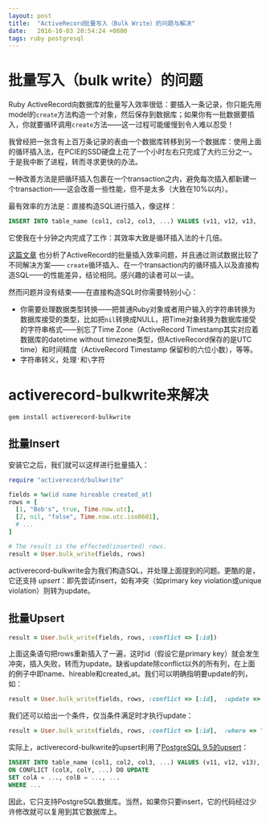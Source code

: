 ```yaml
---
layout: post
title:  "ActiveRecord批量写入（Bulk Write）的问题与解决"
date:   2016-10-03 20:54:24 +0800
tags: ruby postgresql
---
```

# 批量写入（bulk write）的问题

Ruby ActiveRecord向数据库的批量写入效率很低：要插入一条记录，你只能先用model的`create`方法构造一个对象，然后保存到数据库；如果你有一批数据要插入，你就要循环调用`create`方法——这一过程可能缓慢到令人难以忍受！

我曾经把一张含有上百万条记录的表由一个数据库转移到另一个数据库：使用上面的循环插入法，在PCIE的SSD硬盘上花了一个小时左右只完成了大约三分之一。于是我中断了进程，转而寻求更快的办法。

一种改善方法是把循环插入包裹在一个transaction之内，避免每次插入都新建一个transaction——这会改善一些性能，但不是太多（大致在10%以内）。

最有效率的方法是：直接构造SQL进行插入，像这样：

```sql
INSERT INTO table_name (col1, col2, col3, ...) VALUES (v11, v12, v13, ...), (v21, v22, v23, ...), ...
```

它使我在十分钟之内完成了工作：其效率大致是循环插入法的十几倍。

[这篇文章](https://www.coffeepowered.net/2009/01/23/mass-inserting-data-in-rails-without-killing-your-performance/) 也分析了ActiveRecord的批量插入效率问题，并且通过测试数据比较了不同解决方案—— `create`循环插入、在一个transaction内的循环插入以及直接构造SQL——的性能差异，结论相同。感兴趣的读者可以一读。

然而问题并没有结束——在直接构造SQL时你需要特别小心：

* 你需要处理数据类型转换——把普通Ruby对象或者用户输入的字符串转换为数据库接受的类型，比如把`nil`转换成NULL，把Time对象转换为数据库接受的字符串格式——别忘了Time Zone（ActiveRecord Timestamp其实对应着数据库的datetime without timezone类型，但ActiveRecord保存的是UTC time）和时间精度（ActiveRecord Timestamp 保留秒的六位小数），等等。
* 字符串转义，处理`'`和`\`字符

# activerecord-bulkwrite来解决
```
gem install activerecord-bulkwrite
```

## 批量Insert

安装它之后，我们就可以这样进行批量插入：

```ruby
require "activerecord/bulkwrite"

fields = %w(id name hireable created_at)
rows = [
  [1, "Bob's", true, Time.now.utc],
  [2, nil, "false", Time.now.utc.iso8601],
  # ...
]

# The result is the effected(inserted) rows.
result = User.bulk_write(fields, rows)
```

activerecord-bulkwrite会为我们构造SQL，并处理上面提到的问题。更酷的是，它还支持 *upsert*：即先尝试insert，如有冲突（如primary key violation或unique violation）则转为update。

## 批量Upsert
```ruby
result = User.bulk_write(fields, rows, :conflict => [:id])
```

上面这条语句把rows重新插入了一遍，这时id（假设它是primary key）就会发生冲突，插入失败，转而为update。缺省update除conflict以外的所有列，在上面的例子中即name、hireable和created_at。我们可以明确指明要update的列，如：

```ruby
result = User.bulk_write(fields, rows, :conflict => [:id],  :update => %w(name created_at))
```

我们还可以给出一个条件，仅当条件满足时才执行update：
```ruby
result = User.bulk_write(fields, rows, :conflict => [:id],  :where => "users.hireable = TRUE"))
```

实际上，activerecord-bulkwrite的upsert利用了[PostgreSQL 9.5的upsert](https://www.postgresql.org/docs/9.5/static/sql-insert.html#SQL-ON-CONFLICT)：

```sql
INSERT INTO table_name (col1, col2, col3, ...) VALUES (v11, v12, v13), (v21, v22, v23), ...
ON CONFLICT (colX, colY, ...) DO UPDATE
SET colA = ..., colB = ..., ...
WHERE ...
```

因此，它只支持PostgreSQL数据库。当然，如果你只要insert，它的代码经过少许修改就可以复用到其它数据库上。
